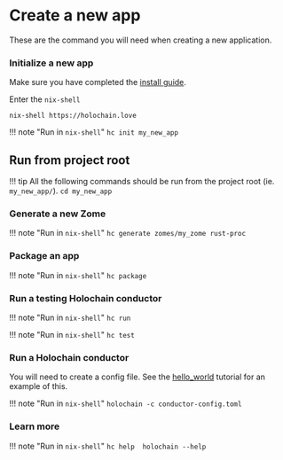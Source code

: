 # Create a new app
These are the command you will need when creating a new application.

### Initialize a new app
Make sure you have completed the [install guide](install).

Enter the `nix-shell`
```
nix-shell https://holochain.love
```

!!! note "Run in `nix-shell`"
    ```
    hc init my_new_app
    ```

## Run from project root 

!!! tip
    All the following commands should be run from the project root (ie. `my_new_app/`).
    ```
    cd my_new_app
    ```

### Generate a new Zome 

!!! note "Run in `nix-shell`"
    ```
    hc generate zomes/my_zome rust-proc
    ```

### Package an app 

!!! note "Run in `nix-shell`"
    ```
    hc package
    ```

### Run a testing Holochain conductor

!!! note "Run in `nix-shell`"
    ```
    hc run
    ```

!!! note "Run in `nix-shell`"
    ```
    hc test
    ```

### Run a Holochain conductor
You will need to create a config file. See the [hello_world](tutorials/coreconcepts/hello_world) tutorial for an example of this.

!!! note "Run in `nix-shell`"
    ```
    holochain -c conductor-config.toml
    ```

### Learn more

!!! note "Run in `nix-shell`"
    ```
    hc help 
    holochain --help 
    ```

<script id="asciicast-hSQDLOnyqEN8Jm9Oyb00EDZdX" src="https://asciinema.org/a/hSQDLOnyqEN8Jm9Oyb00EDZdX.js" async data-autoplay="true" data-loop="true"></script>
